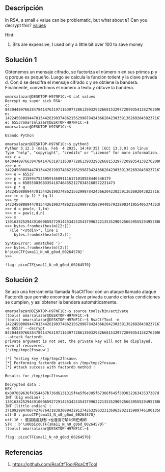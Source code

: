 ## Descripción 
In RSA, a small `e` value can be problematic, but what about `N`? Can you decrypt this? [values](https://mercury.picoctf.net/static/12d820e355a7775a2c9129b2622a7eb6/values)

Hint:
1. Bits are expensive, I used only a little bit over 100 to save money
## Solución 1

Obtenemos un mensaje cifrado, se factoriza el número n en sus primos p y q porque es pequeño. Luego se calcula la función totient y la clave privada d. Con d se descifra el mensaje cifrado c y se obtiene la bandera. Finalmente, convertimos el número a texto y obtuve la bandera.

```
omarsalazar@DESKTOP-H97NF1C:~$ cat values
Decrypt my super sick RSA:
c: 843044897663847841476319711639772861390329326681532977209935413827620909782846667
n: 1422450808944701344261903748621562998784243662042303391362692043823716783771691667
e: 65537omarsalazar@DESKTOP-H97NF1C:~$
omarsalazar@DESKTOP-H97NF1C:~$

Usando Python

omarsalazar@DESKTOP-H97NF1C:~$ python3
Python 3.12.3 (main, Feb  4 2025, 14:48:35) [GCC 13.3.0] on linux
Type "help", "copyright", "credits" or "license" for more information.
>>> c = 843044897663847841476319711639772861390329326681532977209935413827620909782846667
>>> n = 1422450808944701344261903748621562998784243662042303391362692043823716783771691667
>>> e = 65537
>>> p = 2159947535959146091116171018558446546179
>>> q = 658558036833541874645521278345168572231473
>>> p * q
1422450808944701344261903748621562998784243662042303391362692043823716783771691667
>>> tn = (p-1) * (q-1)
>>> tn
1422450808944701344261903748621562998783582944057933890341955406374353056752914016
>>> d = pow(e,-1,tn)
>>> m = pow(c,d,n)
>>> m
13016382529449106065927291425342535437996222135352905256639555294957886055592061
>>> bytes.fromhex(hex(m)[2:]))
  File "<stdin>", line 1
    bytes.fromhex(hex(m)[2:]))
                             ^
SyntaxError: unmatched ')'
>>> bytes.fromhex(hex(m)[2:])
b'picoCTF{sma11_N_n0_g0od_00264570}'
>>>

flag: picoCTF{sma11_N_n0_g0od_00264570}
```

## Solución 2

Se usó una herramienta llamada RsaCtfTool con un ataque llamado ataque Factordb que permite encontrar la clave privada cuando ciertas condiciones se cumplen, y así obtener la bandera automáticamente.

```
omarsalazar@DESKTOP-H97NF1C:~$ source tools/bin/activate
(tools) omarsalazar@DESKTOP-H97NF1C:~$
(tools) omarsalazar@DESKTOP-H97NF1C:~$ RsaCtfTool -n 1422450808944701344261903748621562998784243662042303391362692043823716783771691667 -e 65537 --decrypt 843044897663847841476319711639772861390329326681532977209935413827620909782846667 --attack factordb
private argument is not set, the private key will not be displayed, even if recovered.
['/tmp/tmpc2fnsauw']

[*] Testing key /tmp/tmpc2fnsauw.
[*] Performing factordb attack on /tmp/tmpc2fnsauw.
[*] Attack success with factordb method !

Results for /tmp/tmpc2fnsauw:

Decrypted data :
HEX : 0x007069636f4354467b736d6131315f4e5f6e305f67306f645f30303236343537307d
INT (big endian) : 13016382529449106065927291425342535437996222135352905256639555294957886055592061
INT (little endian) : 3710929847087427876431838308943291274263296323136963202115989746100135819907526656
utf-8 : picoCTF{sma11_N_n0_g0od_00264570}
utf-16 : 瀀捩䍯䙔獻慭ㄱ也湟弰で摯た㈰㐶㜵細
STR : b'\x00picoCTF{sma11_N_n0_g0od_00264570}'
(tools) omarsalazar@DESKTOP-H97NF1C:~$

flag: picoCTF{sma11_N_n0_g0od_00264570}
```

## Referencias
1. https://github.com/RsaCtfTool/RsaCtfTool